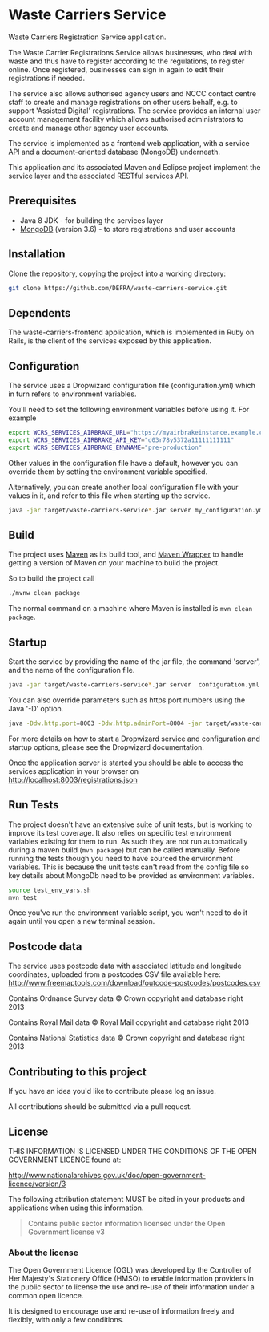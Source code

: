 # Waste Carriers Service

Waste Carriers Registration Service application.

The Waste Carrier Registrations Service allows businesses, who deal with waste and thus have to register according to the regulations, to register online. Once registered, businesses can sign in again to edit their registrations if needed.

The service also allows authorised agency users and NCCC contact centre staff to create and manage registrations on other users behalf, e.g. to support 'Assisted Digital' registrations. The service provides an internal user account management facility which allows authorised administrators to create and manage other agency user accounts.

The service is implemented as a frontend web application, with a service API and a document-oriented database (MongoDB) underneath.

This application and its associated Maven and Eclipse project implement the service layer and the associated RESTful services API.

## Prerequisites

- Java 8 JDK - for building the services layer
- [MongoDB](http://www.mongodb.org) (version 3.6) - to store registrations and user accounts

## Installation

Clone the repository, copying the project into a working directory:

```bash
git clone https://github.com/DEFRA/waste-carriers-service.git
```

## Dependents

The waste-carriers-frontend application, which is implemented in Ruby on Rails, is the client of the services exposed by this application.

## Configuration

The service uses a Dropwizard configuration file (configuration.yml) which in turn refers to environment variables.

You'll need to set the following environment variables before using it. For example

```bash
export WCRS_SERVICES_AIRBRAKE_URL="https://myairbrakeinstance.example.com"
export WCRS_SERVICES_AIRBRAKE_API_KEY="d03r78y5372a11111111111"
export WCRS_SERVICES_AIRBRAKE_ENVNAME="pre-production"
```

Other values in the configuration file have a default, however you can override them by setting the environment variable specified.

Alternatively, you can create another local configuration file with your values in it, and refer to this file when starting up the service.

```bash
java -jar target/waste-carriers-service*.jar server my_configuration.yml
```

## Build

The project uses [Maven](https://maven.apache.org/) as its build tool, and [Maven Wrapper](https://github.com/takari/maven-wrapper) to handle getting a version of Maven on your machine to build the project.

So to build the project call

```bash
./mvnw clean package
```

The normal command on a machine where Maven is installed is `mvn clean package`.

## Startup

Start the service by providing the name of the jar file, the command 'server', and the name of the configuration file.

```bash
java -jar target/waste-carriers-service*.jar server  configuration.yml
```

You can also override parameters such as https port numbers using the Java '-D' option.

```bash
java -Ddw.http.port=8003 -Ddw.http.adminPort=8004 -jar target/waste-carriers-service-1.1.2.jar server my_configuration.yml
```

For more details on how to start a Dropwizard service and configuration and startup options, please see the Dropwizard documentation.

Once the application server is started you should be able to access the services application in your browser on <http://localhost:8003/registrations.json>

## Run Tests

The project doesn't have an extensive suite of unit tests, but is working to improve its test coverage. It also relies on specific test environment variables existing for them to run. As such they are not run automatically during a maven build (`mvn package`) but can be called manually. Before running the tests though you need to have sourced the environment variables. This is because the unit tests can't read from the config file so key details about MongoDb need to be provided as environment variables.

```bash
source test_env_vars.sh
mvn test
```

Once you've run the environment variable script, you won't need to do it again until you open a new terminal session.

## Postcode data

The service uses postcode data with associated latitude and longitude coordinates, uploaded from a postcodes CSV file available here:
http://www.freemaptools.com/download/outcode-postcodes/postcodes.csv

Contains Ordnance Survey data © Crown copyright and database right 2013

Contains Royal Mail data © Royal Mail copyright and database right 2013

Contains National Statistics data © Crown copyright and database right 2013

## Contributing to this project

If you have an idea you'd like to contribute please log an issue.

All contributions should be submitted via a pull request.

## License

THIS INFORMATION IS LICENSED UNDER THE CONDITIONS OF THE OPEN GOVERNMENT LICENCE found at:

<http://www.nationalarchives.gov.uk/doc/open-government-licence/version/3>

The following attribution statement MUST be cited in your products and applications when using this information.

>Contains public sector information licensed under the Open Government license v3

### About the license

The Open Government Licence (OGL) was developed by the Controller of Her Majesty's Stationery Office (HMSO) to enable information providers in the public sector to license the use and re-use of their information under a common open licence.

It is designed to encourage use and re-use of information freely and flexibly, with only a few conditions.

